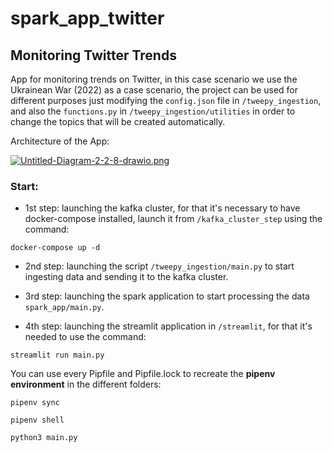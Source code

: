 # spark_app_twitter
## Monitoring Twitter Trends

App for monitoring trends on Twitter, in this case scenario we use the Ukrainean War (2022) as a case scenario,
the project can be used for different purposes just modifying the `config.json` file in `/tweepy_ingestion`, and also the `functions.py` 
in `/tweepy_ingestion/utilities` in order to change the topics that will be created automatically.

Architecture of the App:

[![Untitled-Diagram-2-2-8-drawio.png](https://i.postimg.cc/LX6v1bz2/Untitled-Diagram-2-2-8-drawio.png)](https://postimg.cc/McNyktPF)

### Start:

* 1st step: launching the kafka cluster, for that it's necessary to have docker-compose installed, launch it from
`/kafka_cluster_step` using the command:

```
docker-compose up -d
```
* 2nd step: launching the script `/tweepy_ingestion/main.py` to start ingesting data and sending it to the kafka cluster.

* 3rd step: launching the spark application to start processing the data `spark_app/main.py`.

* 4th step: launching the streamlit application in `/streamlit`, for that it's needed to use the command:

```
streamlit run main.py
```

You can use every Pipfile and Pipfile.lock to recreate the **pipenv environment** in the different folders:

```
pipenv sync

pipenv shell

python3 main.py
```
